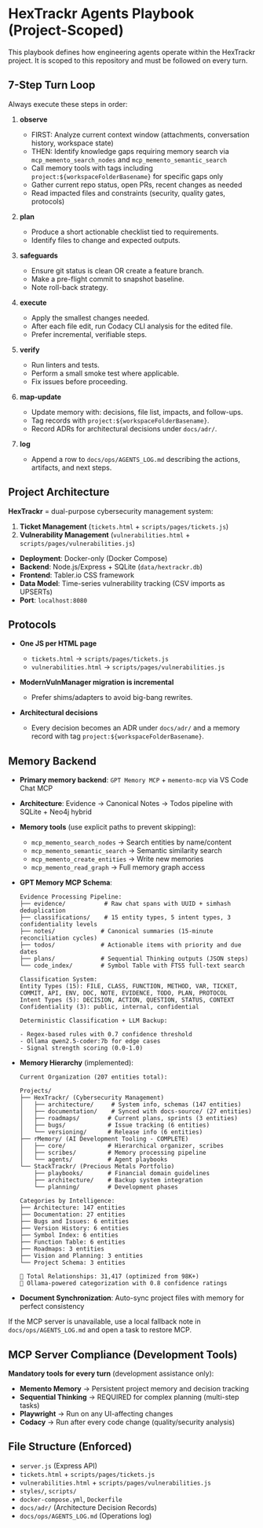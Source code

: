 # HexTrackr Agents Playbook (Project-Scoped)

This playbook defines how engineering agents operate within the HexTrackr project. It is scoped to this repository and must be followed on every turn.

## 7-Step Turn Loop

Always execute these steps in order:

1. **observe**
   - FIRST: Analyze current context window (attachments, conversation history, workspace state)
   - THEN: Identify knowledge gaps requiring memory search via `mcp_memento_search_nodes` and `mcp_memento_semantic_search`
   - Call memory tools with tags including `project:${workspaceFolderBasename}` for specific gaps only
   - Gather current repo status, open PRs, recent changes as needed
   - Read impacted files and constraints (security, quality gates, protocols)

1. **plan**
   - Produce a short actionable checklist tied to requirements.
   - Identify files to change and expected outputs.

1. **safeguards**
   - Ensure git status is clean OR create a feature branch.
   - Make a pre-flight commit to snapshot baseline.
   - Note roll-back strategy.

1. **execute**
   - Apply the smallest changes needed.
   - After each file edit, run Codacy CLI analysis for the edited file.
   - Prefer incremental, verifiable steps.

1. **verify**
   - Run linters and tests.
   - Perform a small smoke test where applicable.
   - Fix issues before proceeding.

1. **map-update**
   - Update memory with: decisions, file list, impacts, and follow-ups.
   - Tag records with `project:${workspaceFolderBasename}`.
   - Record ADRs for architectural decisions under `docs/adr/`.

1. **log**
   - Append a row to `docs/ops/AGENTS_LOG.md` describing the actions, artifacts, and next steps.

## Project Architecture

**HexTrackr** = dual-purpose cybersecurity management system:

1. **Ticket Management** (`tickets.html` + `scripts/pages/tickets.js`)
2. **Vulnerability Management** (`vulnerabilities.html` + `scripts/pages/vulnerabilities.js`)

- **Deployment**: Docker-only (Docker Compose)
- **Backend**: Node.js/Express + SQLite (`data/hextrackr.db`)
- **Frontend**: Tabler.io CSS framework
- **Data Model**: Time-series vulnerability tracking (CSV imports as UPSERTs)
- **Port**: `localhost:8080`

## Protocols

- **One JS per HTML page**
  - `tickets.html` → `scripts/pages/tickets.js`
  - `vulnerabilities.html` → `scripts/pages/vulnerabilities.js`

- **ModernVulnManager migration is incremental**
  - Prefer shims/adapters to avoid big-bang rewrites.

- **Architectural decisions**
  - Every decision becomes an ADR under `docs/adr/` and a memory record with tag `project:${workspaceFolderBasename}`.

## Memory Backend

- **Primary memory backend**: `GPT Memory MCP` + `memento-mcp` via VS Code Chat MCP
- **Architecture**: Evidence → Canonical Notes → Todos pipeline with SQLite + Neo4j hybrid
- **Memory tools** (use explicit paths to prevent skipping):
  - `mcp_memento_search_nodes` → Search entities by name/content
  - `mcp_memento_semantic_search` → Semantic similarity search  
  - `mcp_memento_create_entities` → Write new memories
  - `mcp_memento_read_graph` → Full memory graph access

- **GPT Memory MCP Schema**:

  ```
  Evidence Processing Pipeline:
  ├── evidence/           # Raw chat spans with UUID + simhash deduplication
  ├── classifications/    # 15 entity types, 5 intent types, 3 confidentiality levels
  ├── notes/             # Canonical summaries (15-minute reconciliation cycles)
  ├── todos/             # Actionable items with priority and due dates
  ├── plans/             # Sequential Thinking outputs (JSON steps)
  └── code_index/        # Symbol Table with FTS5 full-text search
  
  Classification System:
  Entity Types (15): FILE, CLASS, FUNCTION, METHOD, VAR, TICKET, COMMIT, API, ENV, DOC, NOTE, EVIDENCE, TODO, PLAN, PROTOCOL
  Intent Types (5): DECISION, ACTION, QUESTION, STATUS, CONTEXT
  Confidentiality (3): public, internal, confidential
  
  Deterministic Classification + LLM Backup:

  - Regex-based rules with 0.7 confidence threshold
  - Ollama qwen2.5-coder:7b for edge cases
  - Signal strength scoring (0.0-1.0)

  ```

- **Memory Hierarchy** (implemented):

  ```
  Current Organization (207 entities total):
  
  Projects/
  ├── HexTrackr/ (Cybersecurity Management)
  │   ├── architecture/     # System info, schemas (147 entities)
  │   ├── documentation/    # Synced with docs-source/ (27 entities)  
  │   ├── roadmaps/        # Current plans, sprints (3 entities)
  │   ├── bugs/            # Issue tracking (6 entities)
  │   └── versioning/      # Release info (6 entities)
  ├── rMemory/ (AI Development Tooling - COMPLETE)
  │   ├── core/            # Hierarchical organizer, scribes
  │   ├── scribes/         # Memory processing pipeline
  │   └── agents/          # Agent playbooks
  └── StackTrackr/ (Precious Metals Portfolio)
      ├── playbooks/       # Financial domain guidelines
      ├── architecture/    # Backup system integration
      └── planning/        # Development phases
  
  Categories by Intelligence:
  ├── Architecture: 147 entities
  ├── Documentation: 27 entities  
  ├── Bugs and Issues: 6 entities
  ├── Version History: 6 entities
  ├── Symbol Index: 6 entities
  ├── Function Table: 6 entities
  ├── Roadmaps: 3 entities
  ├── Vision and Planning: 3 entities
  └── Project Schema: 3 entities
  
  🔗 Total Relationships: 31,417 (optimized from 98K+)
  🤖 Ollama-powered categorization with 0.8 confidence ratings
  ```

- **Document Synchronization**: Auto-sync project files with memory for perfect consistency

If the MCP server is unavailable, use a local fallback note in `docs/ops/AGENTS_LOG.md` and open a task to restore MCP.

## MCP Server Compliance (Development Tools)

**Mandatory tools for every turn** (development assistance only):

- **Memento Memory** → Persistent project memory and decision tracking
- **Sequential Thinking** → REQUIRED for complex planning (multi-step tasks)
- **Playwright** → Run on any UI-affecting changes
- **Codacy** → Run after every code change (quality/security analysis)

## File Structure (Enforced)

- `server.js` (Express API)
- `tickets.html` + `scripts/pages/tickets.js`
- `vulnerabilities.html` + `scripts/pages/vulnerabilities.js`
- `styles/`, `scripts/`
- `docker-compose.yml`, `Dockerfile`
- `docs/adr/` (Architecture Decision Records)
- `docs/ops/AGENTS_LOG.md` (Operations log)
